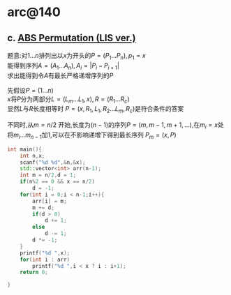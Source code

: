 # arc@140

## c. [ABS Permutation (LIS ver.)](https://atcoder.jp/contests/arc140/tasks/arc140_c)

题意:对$1...n$排列出以$x$为开头的$P =(P_1...P_n) ,p_1 = x$  
能得到序列$A = (A_1...A_n),A_i = |P_i-P_{i+1}|$  
求出能得到令$A$有最长严格递增序列的$P$

先假设$P = (1...n)$  
$x$将$P$分为两部分$L = (L_m...L_1,x),R = (R_1...R_c)$  
显然$L$与$R$长度相等时 
$P = (x,R_1,L_1,R_2...L_m,R_c)$是符合条件的答案    

不同时,从$m=n/2$ 开始,长度为$(n-1)$的序列$P = (m,m-1,m+1,...)$,在$m_i = x$处将$m_i...m_{n-1}$加$1$,可以在不影响递增下得到最长序列 $P_m = (x,P)$   

```cpp
int main(){
    int n,x;
    scanf("%d %d",&n,&x);
    std::vector<int> arr(n-1);
    int m = n/2,d = 1;
    if(n%2 == 0 && x == n/2)
        d = -1;
    for(int i = 0;i < n-1;i++){
        arr[i] = m;
        m += d;
        if(d > 0)
            d += 1;
        else
            d -= 1;
        d *= -1;
    }
    printf("%d ",x);
    for(int i : arr)
        printf("%d ",i < x ? i : i+1);
    return 0;

}
```